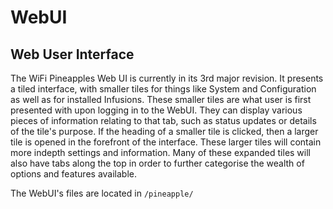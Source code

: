 # WebUI

## Web User Interface

The WiFi Pineapples Web UI is currently in its 3rd major revision. It presents a tiled interface, with smaller tiles for things like System and Configuration as well as for installed Infusions. These smaller tiles are what user is first presented with upon logging in to the WebUI. They can display various pieces of information relating to that tab, such as status updates or details of the tile's purpose.
If the heading of a smaller tile is clicked, then a larger tile is opened in the forefront of the interface. These larger tiles will contain more indepth settings and information. Many of these expanded tiles will also have tabs along the top in order to further categorise the wealth of options and features available.

The WebUI's files are located in `/pineapple/`